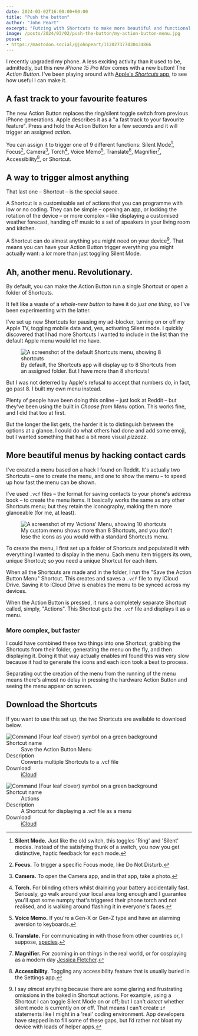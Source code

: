 ```yaml
---
date: 2024-03-02T16:00:00+00:00
title: "Push the button"
author: "John Peart"
excerpt: "Futzing with Shortcuts to make more beautiful and functional Action Button menus on iPhones 15 Pro and Pro Max."
image: /posts/2024/03/02/push-the-button/my-action-button-menu.jpg
posse:
- https://mastodon.social/@johnpeart/112027377430434866
---
```


I recently upgraded my phone. A less exciting activity than it used to be, admittedly, but this new *iPhone 15 Pro Max* comes with a new button! The *Action Button*. I've been playing around with [Apple's *Shortcuts* app](https://apps.apple.com/gb/app/shortcuts/id1462947752), to see how useful I can make it.

## A fast track to your favourite features

The new Action Button replaces the ring/silent toggle switch from previous iPhone generations. Apple describes it as a "a fast track to your favourite feature". Press and hold the Action Button for a few seconds and it will trigger an assigned *action*.

You can assign it to trigger one of 9 different functions: Silent Mode[^1], Focus[^2], Camera[^3], Torch[^4], Voice Memo[^5], Translate[^6], Magnifier[^7], Accessibility[^8], or Shortcut.

[^1]: **Silent Mode.** Just like the old switch, this toggles 'Ring' and 'Silent' modes. Instead of the satisfying thunk of a switch, you now you get distinctive, haptic feedback for each mode.
[^2]: **Focus.** To trigger a specific Focus mode, like Do Not Disturb.
[^3]: **Camera.** To open the Camera app, and in that app, take a photo.
[^4]: **Torch.** For blinding others whilst draining your battery accidentally fast. Seriously, go walk around your local area long enough and I guarantee you'll spot some numpty that's triggered their phone torch and not realised, and is walking around flashing it in everyone's faces.
[^5]: **Voice Memo.** If you're a Gen-X or Gen-Z type and have an alarming aversion to keyboards.
[^6]: **Translate.** For communicating in with those from other countries or, I suppose, [species](https://youtu.be/tFMo3UJ4B4g).
[^7]: **Magnifier.** For zooming in on things in the real world, or for cosplaying as a modern day [Jessica Fletcher](https://en.wikipedia.org/wiki/Jessica_Fletcher).
[^8]: **Accessibility**. Toggling any accessibility feature that is usually buried in the Settings app.

## A way to trigger almost anything

That last one – Shortcut – is the special sauce. 

A Shortcut is a customisable set of actions that you can programme with low or no coding. They can be simple – opening an app, or locking the rotation of the device – or more complex – like displaying a customised weather forecast, handing off music to a set of speakers in your living room and kitchen.

A Shortcut can do almost anything you might need on your device[^9]. That means you can have your Action Button trigger everything you might actually want: a *lot* more than just toggling Silent Mode.

[^9]: I say *almost* anything because there are some glaring and frustrating omissions in the baked in Shortcut actions. For example, using a Shortcut I can toggle Silent Mode on or off; but I can't *detect* whether silent mode is currently on or off. That means I can't create `if` statements like I might in a 'real' coding environment. App developers have stepped in to fill some of these gaps, but I’d rather not bloat my device with loads of helper apps.

## Ah, another menu. Revolutionary.

By default, you can make the Action Button run a single Shortcut or open a folder of Shortcuts. 

It felt like a waste of a *whole-new button* to have it do *just one thing*, so I've been experimenting with the latter.

I've set up new Shortcuts for pausing my ad-blocker, turning on or off my Apple TV, toggling mobile data and, yes, activating Silent mode. I quickly discovered that I had more Shortcuts I wanted to include in the list than the default Apple menu would let me have.

<figure>
	<img src="/assets/images/posts/2024/03/02/push-the-button/default-action-menu.jpg" alt="A screenshot of the default Shortcuts menu, showing 8 shortcuts">
	<figcaption>
		By default, the Shortcuts app will display up to 8 Shortcuts from an assigned folder. But I have more than 8 shortcuts!
	</figcaption>
</figure>


But I was not deterred by Apple's refusal to accept that numbers do, in fact, go past 8. I built my own menu instead. 

Plenty of people have been doing this online – just look at Reddit – but they've been using the built in *Choose from Menu* option. This works fine, and I did that too at first. 

But the longer the list gets, the harder it is to distinguish between the options at a glance. I could do what others had done and add some emoji, but I wanted something that had a bit more visual *pizzazz*.

## More beautiful menus by hacking contact cards

I've created a menu based on a hack I found on Reddit. It's actually two Shortcuts – one to create the menu, and one to show the menu – to speed up how fast the menu can be shown.

I've used `.vcf` files – the format for saving contacts to your phone's address book – to create the menu items. It basically works the same as any other Shortcuts menu; but they retain the iconography, making them more glanceable (for me, at least).

<figure>
	<img src="/assets/images/posts/2024/03/02/push-the-button/my-action-button-menu.jpg" alt="A screenshot of my 'Actions' Menu, showing 10 shortcuts">
	<figcaption>
		My custom menu shows more than 8 Shortcuts, and you don't lose the icons as you would with a standard Shortcuts menu.
	</figcaption>
</figure>

To create the menu, I first set up a folder of Shortcuts and populated it with everything I wanted to display in the menu. Each menu item triggers its own, unique Shortcut; so you need a unique Shortcut for each item.

When all the Shortcuts are made and in the folder, I run the "Save the Action Button Menu" Shortcut. This creates and saves a `.vcf` file to my iCloud Drive. Saving it to iCloud Drive is enables the menu to be synced across my devices. 

When the Action Button is pressed, it runs a completely separate Shortcut called, simply, "Actions". This Shortcut gets the `.vcf` file and displays it as a menu.

### More complex, but faster

I could have combined these two things into one Shortcut; grabbing the Shortcuts from their folder, generating the menu on the fly, and then displaying it. Doing it that way actually enables mI found this was very slow because  it had to generate the icons and each icon took a beat to process. 

Separating out the creation of the menu from the running of the menu means there's almost no delay in pressing the hardware Action Button and seeing the menu appear on screen.

## Download the Shortcuts

If you want to use this set up, the two Shortcuts are available to download below.

<section class="app-sheet">
<dl class="dl--app">
<img class="app-icon large" src="/assets/images/posts/2024/03/02/push-the-button/command.png" alt="Command (Four leaf clover) symbol on a green background">
<dt class="app-name-label sr-only">Shortcut name</dt>
<dd class="app-name">Save the Action Button Menu</dd>
<dt class="app-description-label sr-only">Description</dt>
<dd class="app-description">Converts multiple Shortcuts to a .vcf file</dd>
<dt class="app-first-label">Download</dt>
<dd class="app-first"><a href="https://www.icloud.com/shortcuts/ac610efca3c54a3b9792f9b7f1c5b871" title="Download the Save the Action Button Menu Shortcut from iCloud.com">iCloud</a></dd>
</dl>
</section>

<section class="app-sheet">
<dl class="dl--app">
<img class="app-icon large" src="/assets/images/posts/2024/03/02/push-the-button/command.png" alt="Command (Four leaf clover) symbol on a green background">
<dt class="app-name-label sr-only">Shortcut name</dt>
<dd class="app-name">Actions</dd>
<dt class="app-description-label sr-only">Description</dt>
<dd class="app-description">A Shortcut for displaying a .vcf file as a menu</dd>
<dt class="app-first-label">Download</dt>
<dd class="app-first"><a href="https://www.icloud.com/shortcuts/e50892dd936045b3864320be67ae0b0b" title="Download the Actions Shortcut from iCloud.com">iCloud</a></dd>
</dl>
</section>